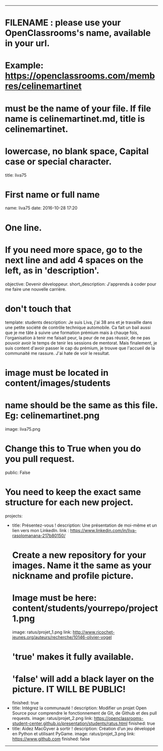 ---

# FILENAME : please use your OpenClassrooms's name, available in your url.
# Example: https://openclassrooms.com/membres/celinemartinet
# must be the name of your file. If file name is celinemartinet.md, title is celinemartinet.
# lowercase, no blank space, Capital case or special character.
title: liva75

# First name or full name
name: liva75
date: 2016-10-28 17:20

# One line.
# If you need more space, go to the next line and add 4 spaces on the left, as in 'description'.
objective: Devenir développeur.
short_description: J'apprends à coder pour me faire une nouvelle carrière.

# don't touch that
template: students
description:
    Je suis Liva, j'ai 38 ans et je travaille dans une petite société de contrôle technique automobile. Ca fait un bail aussi que je me tâte à suivre une formation prémium mais à chauqe fois, l'organisation à tenir me faisait peur, la peur de ne pas réussir, de ne pas pouvoir avoir le temps de tenir les sessions de mentorat. Mais finalement, je suis content d'avoir passer le cap du prémium, je trouve que l'accueil de la communaité me rassure. 
    J'ai hate de voir le resultat.

# image must be located in content/images/students
# name should be the same as this file. Eg: celinemartinet.png
image: liva75.png

# Change this to True when you do you pull request.
public: False

# You need to keep the exact same structure for each new project.
projects:
  - title: Présentez-vous !
    description: Une présentation de moi-même et un lien vers mon LinkedIn.
    link : https://www.linkedin.com/in/liva-rasolomanana-217b80150/
    # Create a new repository for your images. Name it the same as your nickname and profile picture.
    # Image must be here: content/students/yourrepo/project1.png
    image: ratus/projet_1.png
    link: http://www.ricochet-jeunes.org/auteurs/recherche/10146-olivier-vogel
    # 'true' makes it fully available.
    # 'false' will add a black layer on the picture. IT WILL BE PUBLIC!
    finished: true
  - title: Intégrez la communauté !
    description: Modifier un projet Open Source pour comprendre le fonctionnement de Git, de Github et des pull requests. 
    image: ratus/projet_2.png
    link: https://openclassrooms-student-center.github.io/presentation/students/ratus.html
    finished: true
  - title: Aidez MacGyver à sortir !
    description: Création d’un jeu développé en Python et utilisant PyGame.
    image: ratus/projet_3.png
    link: https://www.github.com
    finished: false
---